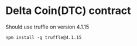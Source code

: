 # Delta Coin(DTC) contract

Should use truffle on version 4.1.15
```
npm install -g truffle@4.1.15
```